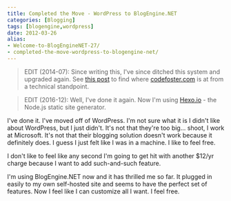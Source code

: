 ```yaml
---
title: Completed the Move - WordPress to BlogEngine.NET
categories: [Blogging]
tags: [blogengine,wordpress]
date: 2012-03-26
alias:
- Welcome-to-BlogEngineNET-27/
- completed-the-move-wordpress-to-blogengine-net/
---
```


>EDIT (2014-07): Since writing this, I've since ditched this system and upgraded again. See [this post](/better) to find where [codefoster.com](http://codefoster.com) is at from a technical standpoint.

>EDIT (2016-12): Well, I've done it again. Now I'm using [Hexo.io](http://hexo.io) - the Node.js static site generator.

I've done it. I've moved off of WordPress. I'm not sure what it is I didn't like about WordPress, but I just didn't. It's not that they're too big... shoot, I work at Microsoft. It's not that their blogging solution doesn't work because it definitely does. I guess I just felt like I was in a machine. I like to feel free.

I don't like to feel like any second I'm going to get hit with another $12/yr charge because I want to add such-and-such feature.

I'm using BlogEngine.NET now and it has thrilled me so far. It plugged in easily to my own self-hosted site and seems to have the perfect set of features. Now I feel like I can customize all I want. I feel free.